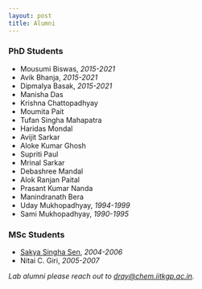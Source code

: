 ```yaml
---
layout: post
title: Alumni
---
```


### PhD Students
- Mousumi Biswas, _2015-2021_
- Avik Bhanja, _2015-2021_
- Dipmalya Basak, _2015-2021_
- Manisha Das
- Krishna Chattopadhyay
- Moumita Pait
- Tufan Singha Mahapatra
- Haridas Mondal
- Avijit Sarkar
- Aloke Kumar Ghosh
- Supriti Paul
- Mrinal Sarkar
- Debashree Mandal
- Alok Ranjan Paital
- Prasant Kumar Nanda
- Manindranath Bera
- Uday Mukhopadhyay, _1994-1999_
- Sami Mukhopadhyay, _1990-1995_

### MSc Students
- [Sakya Singha Sen](http://academic.ncl.res.in/ss.sen/home), _2004-2006_
- Nitai C. Giri, _2005-2007_


_Lab alumni please reach out to [dray@chem.iitkgp.ac.in](dray@chem.iitkgp.ac.in)._
